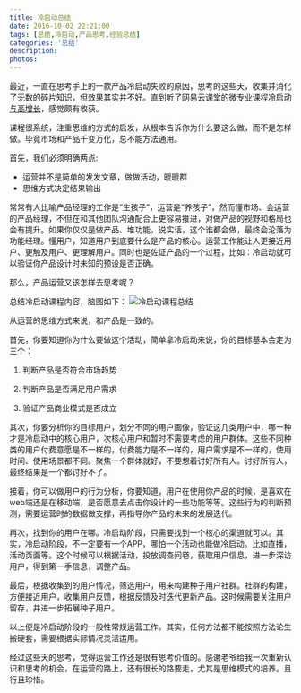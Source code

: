 ```yaml
---
title: 冷启动总结
date: 2016-10-02 22:21:00
tags: [总结,冷启动,产品思考,经验总结]
categories: '总结'
description: 
photos:
---
```

最近，一直在思考手上的一款产品冷启动失败的原因，思考的这些天，收集并消化了无数的碎片知识，但效果其实并不好。直到听了网易云课堂的微专业课程[冷启动与高增长](http://mooc.study.163.com/course/NEU-1000128005#/info)，感觉颇有收获。

课程很系统，注重思维的方式的启发，从根本告诉你为什么要这么做，而不是怎样做。毕竟市场和产品千变万化，总不能方法通用。

首先，我们必须明确两点:

- 运营并不是简单的发发文章，做做活动，暖暖群
- 思维方式决定结果输出

常常有人比喻产品经理的工作是“生孩子”，运营是“养孩子”，然而懂市场、会运营的产品经理，不但在和其他团队沟通配合上更容易推进，对做产品的视野和格局也会有提升。如果你仅仅是做产品、堆功能，说实话，这个谁都会做，最终会沦落为功能经理。懂用户，知道用户到底要什么是产品的核心。运营工作能让人更接近用户、更触及用户、更理解用户。同时也是佐证产品的一个过程，比如：冷启动就可以验证你产品设计时未知的预设是否正确。

那么，产品运营又该怎样去思考呢？

总结冷启动课程内容，脑图如下：
![冷启动课程总结](http://oqsovnm36.bkt.clouddn.com/cold-boot.PNG)

从运营的思维方式来说，和产品是一致的。

首先，你要知道你为什么要做这个活动，简单拿冷启动来说，你的目标基本会定为三个：

1. 判断产品是否符合市场趋势

2. 判断产品是否满足用户需求

3. 验证产品商业模式是否成立

其次，你要分析你的目标用户，划分不同的用户画像，验证这几类用户中，哪一种才是冷启动中的核心用户，次核心用户和暂时不需要考虑的用户群体。这些不同种类的用户付费意愿是不一样的，付费能力是不一样的，用户需求是不一样的，使用时间、使用场景都不同。聚焦一个群体就好，不要想着讨好所有人。讨好所有人，最终结果是一个都讨好不了。

接着，你可以做用户的行为分析，你要知道，用户在使用你产品的时候，是喜欢在web端还是在移动端，是否愿意去点击你设计的一些功能等等。这些行为的判断预测，需要运营时的数据做支撑，再指导你产品的未来的发展迭代。

再次，找到你的用户在哪。冷启动阶段，只需要找到一个核心的渠道就可以。其实，冷启动阶段，不一定要有一个APP，哪怕一个活动也能做冷启动。比如直播，活动页面等。这个时候可以根据活动，投放调查问卷，获取用户信息，进一步深访用户，得到第一手信息，调整产品。

最后，根据收集到的用户情况，筛选用户，用来构建种子用户社群。社群的构建，方便接近用户，收集用户反馈，根据反馈及时迭代更新产品。这时候需要关注用户留存，并进一步拓展种子用户。

以上便是冷启动阶段的一般性常规运营工作。其实，任何方法都不能按照方法论生搬硬套，需要根据实际情况灵活运用。

经过这些天的思考，觉得运营工作还是很有思考价值的。感谢老爷给我一次重新认识和思考的机会，在运营的路上，还有很长的路要走，尤其是思维模式的培养。且行且珍惜。